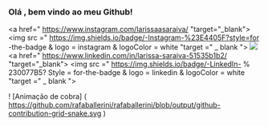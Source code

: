 ###  Olá ,  bem vindo ao meu Github!

<a href=" https://www.instagram.com/larissaasaraiva/ "target="_blank"> <img src =" https://img.shields.io/badge/-Instagram-%23E4405F?style=for -the-badge & logo = instagram & logoColor = white "target =" _ blank "> </a>
  <a href = "mailto: lariissasaraiva@gmail.com"> <img src = " https://img.shields.io/badge/-Gmail-%23333?style=for-the-badge&logo=gmail&logoColor=white " target = "_ blank"> </a>
  <a href=" https://www.linkedin.com/in/larissa-saraiva-51535b1b2/ "target="_blank"> <img src =" https://img.shields.io/badge/-LinkedIn- % 230077B5? Style = for-the-badge & logo = linkedin & logoColor = white "target =" _ blank "> </a>

  ! [Animação de cobra] ( https://github.com/rafaballerini/rafaballerini/blob/output/github-contribution-grid-snake.svg )
